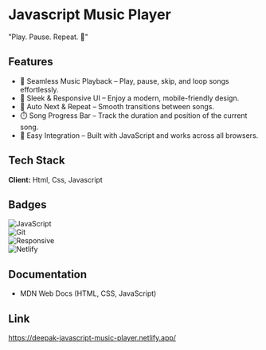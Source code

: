 
# Javascript Music Player

"Play. Pause. Repeat. 🎵"


## Features

- 🎵 Seamless Music Playback – Play, pause, skip, and loop songs effortlessly.
- 🎨 Sleek & Responsive UI – Enjoy a modern, mobile-friendly design.
- 🔄 Auto Next & Repeat – Smooth transitions between songs.
- ⏱️ Song Progress Bar – Track the duration and position of the current song.
- 🔧 Easy Integration – Built with JavaScript and works across all browsers.
## Tech Stack

**Client:**  Html, Css, Javascript




## Badges

![JavaScript](https://img.shields.io/badge/JavaScript-ES6-yellow)  
![Git](https://img.shields.io/badge/Git-Version--Control-red)  
![Responsive](https://img.shields.io/badge/Responsive-Design-green)  
![Netlify](https://img.shields.io/badge/Deployed%20on-Netlify-brightgreen)





## Documentation

- MDN Web Docs (HTML, CSS, JavaScript)




## Link 

https://deepak-javascript-music-player.netlify.app/
